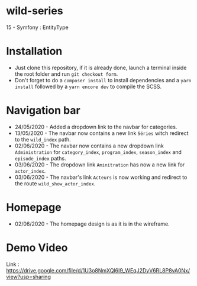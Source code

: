 # wild-series
15 - Symfony : EntityType

# Installation
* Just clone this repository, if it is already done, launch a terminal inside the root folder and run `git checkout form`.
* Don't forget to do a `composer install` to install dependencies and a `yarn install` followed by a `yarn encore dev` to compile the SCSS.

# Navigation bar
* 24/05/2020 - Added a dropdown link to the navbar for categories.
* 13/05/2020 - The navbar now contains a new link `Séries` witch redirect to the `wild_index` path.
* 02/06/2020 - The navbar now contains a new dropdown link `Administration` for `category_index`, `program_index`, `season_index` and `episode_index` paths.
* 03/06/2020 - The dropdown link `Aminitration` has now a new link for `actor_index`.
* 03/06/2020 - The navbar's link `Acteurs` is now working and redirect to the route `wild_show_actor_index`.

# Homepage
* 02/06/2020 - The homepage design is as it is in the wireframe.

# Demo Video
Link : https://drive.google.com/file/d/1U3o8NmXQl6I9_WEqJ2DyV6RL8P8vA0Nx/view?usp=sharing